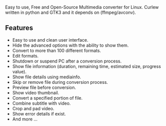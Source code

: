 Easy to use, Free and Open-Source Multimedia converter for Linux.
Curlew written in python and GTK3 and it depends on (ffmpeg/avconv).

## Features
* Easy to use and clean user interface.
* Hide the advanced options with the ability to show them.
* Convert to more than 100 different formats.
* Edit formats.
* Shutdown or suspend PC after a conversion process.
* Show file information (duration, remaining time, estimated size, progress value).
* Show file details using mediainfo.
* Skip or remove file during conversion process.
* Preview file before conversion.
* Show video thumbnail.
* Convert a specified portion of file.
* Combine subtitle with video.
* Crop and pad video.
* Show error details if exist.
* And more ...
